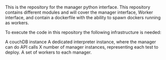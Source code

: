 This is the repository for the manager python interface. This repository contains different modules and will cover the manager interface, Worker interface, and contain a dockerfile
with the ability to spawn dockers running as workers. 

To execute the code in this repository the following infrastructure is needed: 

A couchDB instance 
A dedicated interpreter instance, where the manager can do API calls 
X number of manager instances, representing each test to deploy.
A set of workers to each manager.

